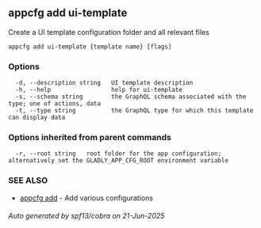 ## appcfg add ui-template

Create a UI template configuration folder and all relevant files

```
appcfg add ui-template {template name} [flags]
```

### Options

```
  -d, --description string   UI template description
  -h, --help                 help for ui-template
  -s, --schema string        the GraphQL schema associated with the type; one of actions, data
  -t, --type string          the GraphQL type for which this template can display data
```

### Options inherited from parent commands

```
  -r, --root string   root folder for the app configuration; alternatively set the GLADLY_APP_CFG_ROOT environment variable
```

### SEE ALSO

* [appcfg add](appcfg_add.md)	 - Add various configurations

###### Auto generated by spf13/cobra on 21-Jun-2025

